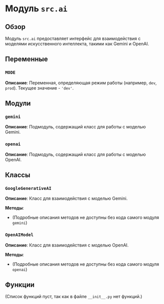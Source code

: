 # Модуль `src.ai`

## Обзор

Модуль `src.ai` предоставляет интерфейс для взаимодействия с моделями искусственного интеллекта, такими как Gemini и OpenAI.

## Переменные

### `MODE`

**Описание**: Переменная, определяющая режим работы (например, `dev`, `prod`). Текущее значение - `'dev'`.


## Модули

### `gemini`

**Описание**: Подмодуль, содержащий класс для работы с моделью Gemini.

### `openai`

**Описание**: Подмодуль, содержащий класс для работы с моделью OpenAI.


## Классы

### `GoogleGenerativeAI`

**Описание**: Класс для взаимодействия с моделью Gemini.

**Методы**:

-  (Подробные описания методов не доступны без кода самого модуля `gemini`)


### `OpenAIModel`

**Описание**: Класс для взаимодействия с моделью OpenAI.

**Методы**:

-  (Подробные описания методов не доступны без кода самого модуля `openai`)


## Функции

(Список функций пуст, так как в файле `__init__.py` нет функций.)